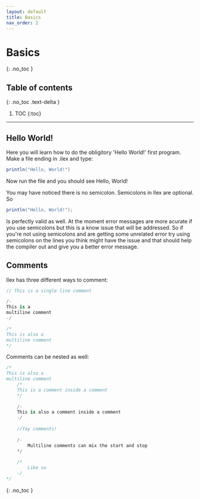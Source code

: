```yaml
---
layout: default
title: Basics
nav_order: 2
---
```


# Basics
{: .no_toc }

## Table of contents
{: .no_toc .text-delta }

1. TOC
{:toc}

---
## Hello World!

Here you will learn how to do the obligitory 'Hello World!' first program. Make a file ending in .ilex and type:

```cs
println("Hello, World!")
```

Now run the file and you should see Hello, World!

You may have noticed there is no semicolon. Semicolons in Ilex are optional. So

```cs
println("Hello, World!");
```

Is perfectly valid as well. At the moment error messages are more acurate if you use semicolons but this is a know issue that will be addressed. So if you're not using semicolons and are getting some unrelated error try using semicolons on the lines you think might have the issue and that should help the compiler out and give you a better error message.


## Comments

Ilex has three different ways to comment:

```cs
// This is a single line comment

/-
This is a
multiline comment
-/

/*
This is also a
multiline comment
*/
```

Comments can be nested as well:

```cs
/*
This is also a
multiline comment
    /*
    This is a comment inside a comment
    */
    
    /-
    This is also a comment inside a comment
    -/
    
    //Yay comments!
    
    /-
        Multiline comments can mix the start and stop
    */
    
    /*
        Like so
    -/
*/
```

{: .no_toc }